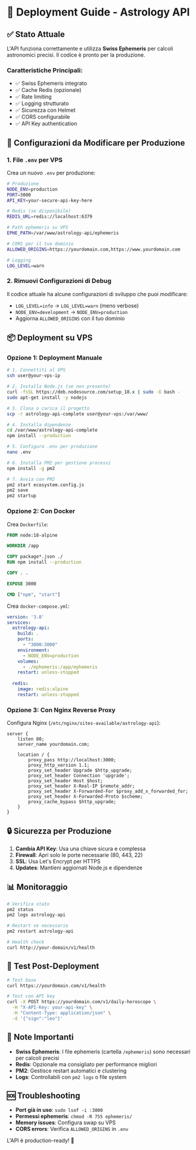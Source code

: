 # 🚀 Deployment Guide - Astrology API

## ✅ Stato Attuale

L'API funziona correttamente e utilizza **Swiss Ephemeris** per calcoli astronomici precisi. Il codice è pronto per la produzione.

### Caratteristiche Principali:
- ✅ Swiss Ephemeris integrato
- ✅ Cache Redis (opzionale)
- ✅ Rate limiting
- ✅ Logging strutturato
- ✅ Sicurezza con Helmet
- ✅ CORS configurabile
- ✅ API Key authentication

## 🔧 Configurazioni da Modificare per Produzione

### 1. File `.env` per VPS

Crea un nuovo `.env` per produzione:

```bash
# Produzione
NODE_ENV=production
PORT=3000
API_KEY=your-secure-api-key-here

# Redis (se disponibile)
REDIS_URL=redis://localhost:6379

# Path ephemeris su VPS
EPHE_PATH=/var/www/astrology-api/ephemeris

# CORS per il tuo dominio
ALLOWED_ORIGINS=https://yourdomain.com,https://www.yourdomain.com

# Logging
LOG_LEVEL=warn
```

### 2. Rimuovi Configurazioni di Debug

Il codice attuale ha alcune configurazioni di sviluppo che puoi modificare:

- `LOG_LEVEL=info` → `LOG_LEVEL=warn` (meno verbose)
- `NODE_ENV=development` → `NODE_ENV=production`
- Aggiorna `ALLOWED_ORIGINS` con il tuo dominio

## 📦 Deployment su VPS

### Opzione 1: Deployment Manuale

```bash
# 1. Connettiti al VPS
ssh user@your-vps-ip

# 2. Installa Node.js (se non presente)
curl -fsSL https://deb.nodesource.com/setup_18.x | sudo -E bash -
sudo apt-get install -y nodejs

# 3. Clona o carica il progetto
scp -r astrology-api-complete user@your-vps:/var/www/

# 4. Installa dipendenze
cd /var/www/astrology-api-complete
npm install --production

# 5. Configura .env per produzione
nano .env

# 6. Installa PM2 per gestione processi
npm install -g pm2

# 7. Avvia con PM2
pm2 start ecosystem.config.js
pm2 save
pm2 startup
```

### Opzione 2: Con Docker

Crea `Dockerfile`:

```dockerfile
FROM node:18-alpine

WORKDIR /app

COPY package*.json ./
RUN npm install --production

COPY . .

EXPOSE 3000

CMD ["npm", "start"]
```

Crea `docker-compose.yml`:

```yaml
version: '3.8'
services:
  astrology-api:
    build: .
    ports:
      - "3000:3000"
    environment:
      - NODE_ENV=production
    volumes:
      - ./ephemeris:/app/ephemeris
    restart: unless-stopped
  
  redis:
    image: redis:alpine
    restart: unless-stopped
```

### Opzione 3: Con Nginx Reverse Proxy

Configura Nginx (`/etc/nginx/sites-available/astrology-api`):

```nginx
server {
    listen 80;
    server_name yourdomain.com;
    
    location / {
        proxy_pass http://localhost:3000;
        proxy_http_version 1.1;
        proxy_set_header Upgrade $http_upgrade;
        proxy_set_header Connection 'upgrade';
        proxy_set_header Host $host;
        proxy_set_header X-Real-IP $remote_addr;
        proxy_set_header X-Forwarded-For $proxy_add_x_forwarded_for;
        proxy_set_header X-Forwarded-Proto $scheme;
        proxy_cache_bypass $http_upgrade;
    }
}
```

## 🔒 Sicurezza per Produzione

1. **Cambia API Key**: Usa una chiave sicura e complessa
2. **Firewall**: Apri solo le porte necessarie (80, 443, 22)
3. **SSL**: Usa Let's Encrypt per HTTPS
4. **Updates**: Mantieni aggiornati Node.js e dipendenze

## 📊 Monitoraggio

```bash
# Verifica stato
pm2 status
pm2 logs astrology-api

# Restart se necessario
pm2 restart astrology-api

# Health check
curl http://your-domain/v1/health
```

## 🎯 Test Post-Deployment

```bash
# Test base
curl https://yourdomain.com/v1/health

# Test con API key
curl -X POST https://yourdomain.com/v1/daily-horoscope \
  -H "X-API-Key: your-api-key" \
  -H "Content-Type: application/json" \
  -d '{"sign":"leo"}'
```

## 📝 Note Importanti

- **Swiss Ephemeris**: I file ephemeris (cartella `/ephemeris`) sono necessari per calcoli precisi
- **Redis**: Opzionale ma consigliato per performance migliori
- **PM2**: Gestisce restart automatici e clustering
- **Logs**: Controllabili con `pm2 logs` o file system

## 🆘 Troubleshooting

- **Port già in uso**: `sudo lsof -i :3000`
- **Permessi ephemeris**: `chmod -R 755 ephemeris/`
- **Memory issues**: Configura swap su VPS
- **CORS errors**: Verifica `ALLOWED_ORIGINS` in `.env`

L'API è production-ready! 🚀